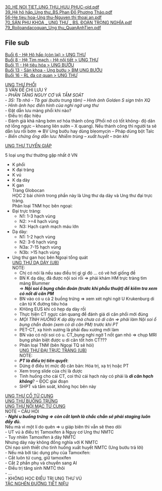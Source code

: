   
[30_HE NOI TIET_UNG THU_HUU PHUC-old.pdf](file:///D:/OneDrive%20-%20UMP/TOT%20NGHIEP/200%20PDF_GUI%20SINH%20VIEN_thienqc/30_HE%20NOI%20TIET_UNG%20THU_HUU%20PHUC-old.pdf)  
[39_Hệ hô hấp_Ung thư_BS.Phan Đỗ Phương Thảo.pdf](file:///D:/OneDrive%20-%20UMP/TOT%20NGHIEP/200%20PDF_GUI%20SINH%20VIEN_thienqc/39_H%E1%BB%87%20h%C3%B4%20h%E1%BA%A5p_Ung%20th%C6%B0_BS.Phan%20%C4%90%E1%BB%97%20Ph%C6%B0%C6%A1ng%20Th%E1%BA%A3o.pdf)  
[56-He tieu hoa-Ung thu-Nguyen thi thoai an.pdf](file:///D:/OneDrive%20-%20UMP/TOT%20NGHIEP/200%20PDF_GUI%20SINH%20VIEN_thienqc/56-He%20tieu%20hoa-Ung%20thu-Nguyen%20thi%20thoai%20an.pdf)  
[70_SẢN PHỤ KHOA _ UNG THƯ _ BS. ĐOÀN TRỌNG NGHĨA.pdf](file:///D:/OneDrive%20-%20UMP/TOT%20NGHIEP/200%20PDF_GUI%20SINH%20VIEN_thienqc/70_S%E1%BA%A2N%20PH%E1%BB%A4%20KHOA%20_%20UNG%20TH%C6%AF%20_%20BS.%20%C4%90O%C3%80N%20TR%E1%BB%8CNG%20NGH%C4%A8A.pdf)  
[79_Roiloandacoquan_Ung thu_QuanAnhTien.pdf](file:///D:/OneDrive%20-%20UMP/TOT%20NGHIEP/200%20PDF_GUI%20SINH%20VIEN_thienqc/79_Roiloandacoquan_Ung%20thu_QuanAnhTien.pdf)  
  
## File sub  
[Buổi 6 - Hệ Hô hấp (còn lại) > UNG THƯ](../../Bu%E1%BB%95i%206%20-%20H%E1%BB%87%20H%C3%B4%20h%E1%BA%A5p%20(c%C3%B2n%20l%E1%BA%A1i).md#UNG%20THƯ)  
[Buổi 8 - Hệ Tim mạch - Hệ nội tiết > UNG THƯ](../../Bu%E1%BB%95i%208%20-%20H%E1%BB%87%20Tim%20m%E1%BA%A1ch%20-%20H%E1%BB%87%20n%E1%BB%99i%20ti%E1%BA%BFt.md#UNG%20THƯ)  
[Buổi 11 - Hệ tiêu hóa > UNG BƯỚU](../../Bu%E1%BB%95i%2011%20-%20H%E1%BB%87%20ti%C3%AAu%20h%C3%B3a.md#UNG%20BƯỚU)  
[Buổi 13 - Sản khoa - Ung bướu > BM UNG BƯỚU](Bu%E1%BB%95i%2013%20-%20S%E1%BA%A3n%20khoa%20-%20Ung%20b%C6%B0%E1%BB%9Bu.md#BM%20UNG%20BƯỚU)  
[Buổi 16 - RL đa cơ quan > UNG THƯ](../../Bu%E1%BB%95i%2016%20-%20RL%20%C4%91a%20c%C6%A1%20quan.md#UNG%20THƯ)  
  
  
[UNG THƯ PHỔI](./UNG%20TH%C6%AF%20PH%E1%BB%94I.md)  
	3 VẤN ĐỀ CHỊ LƯU Ý  
	- _PHÂN TẦNG NGUY CƠ VÀ TẦM SOÁT_  
	- _3S: Tb nhỏ - Tb gai (bướu trung tâm) – Hình ảnh Golden S sign trên XQ_  
	- _Hình ảnh học điển hình của nghi ngờ ung thư_  
	- Đặt dẫn lưu màng phổi khi nào?  
		- Điều trị đặc hiệu  
		- Đánh giá khả năng bơm xơ hóa thành công (Phổi nở có tốt không- độ dãn nở lồng ngực – khoang liên sườn – X quang). Nếu thành công thì người ta sẽ dẫn lưu rồi bơm => BV Ung bướu hay dùng bleomycin – Pháp dùng bột Talc  
		- _Biến chứng ống dẫn lưu: Nhiễm trùng – xuất huyết – tràn khí_  
  
[UNG THƯ TUYẾN GIÁP](./UNG%20TH%C6%AF%20TUY%E1%BA%BEN%20GI%C3%81P.md)  
  
  
5 loại ung thư thường gặp nhất ở VN  
- K phổi  
- K đại tràng  
- K vú  
- K dạ dày  
- K gan  
Trang Globocan  
HỌC 2 bài chính trong phần này là Ung thư dạ dày và Ung thư đại trực tràng.  
Phân loại TNM học bên ngoại:  
- Đại trực tràng:  
	- N1: 1-3 hạch vùng  
	- N2: >=4 hạch vùng  
	- N3: Hạch cạnh mạch máu lớn  
- Dạ dày:  
	- N1: 1-2 hạch vùng  
	- N2: 3-6 hạch vùng  
	- N3a: 7-15 hạch vùng  
	- N3b: >15 hạch vùng  
- Ung thư gan học bên Ngoại tổng quát  
[UNG THƯ DẠ DÀY (UB)](./UNG%20TH%C6%AF%20D%E1%BA%A0%20D%C3%80Y%20(UB).md)  
	NOTE:  
	- Chị có nói là nếu sau điều trị gì gì đó … có vẻ hơi giống đề  
	- BN K dạ dày, đã được nội soi rồi => phải khám HM trực tràng tìm mảng Blummer    
		=> **_Nội soi ổ bụng chẩn đoán (trước khi phẫu thuật) để kiêm tra xem có nốt di căn PM_**  
	- BN vào có u cả 2 buồng trứng => xem xét nghi ngờ U Krukenburg di căn từ K đường tiêu hóa  
	- KHông EUS khi có hẹp dạ dày rồi  
	- Thực hiện CT ngực cản quang để đánh giá di căn phổi mới đúng  
	- _MỌI TÌNH HUỐNG K dạ dày mà chưa có di căn => phải làm Nội soi ổ bụng chẩn đoán (xem có di căn PM) trước khi PT_  
	- PET-CT, xạ hình xương là phải đau xương mới làm  
	- BN vào có nội soi có u. CT_bụng nghi ngờ 1 nốt gan nhỏ => chụp MRI bụng phân biệt được u di căn tốt hơn CT???  
	- Phân loại TNM (bên Ngoại TQ sẽ hỏi)  
[UNG THƯ ĐẠI TRỰC TRÀNG (UB)](./UNG%20TH%C6%AF%20%C4%90%E1%BA%A0I%20TR%E1%BB%B0C%20TR%C3%80NG%20(UB).md)  
	NOTE:  
	- **_PT là điều trị tiên quyết_**:  
	- Dừng ở điều trị mức độ căn bản: Hóa trị, xạ trị hoặc PT  
	- Xem trong slide của chị là được  
	- Tình huống cho cái CT, coi thử cái hạch này có phải là **_di căn hạch không_**? – ĐỌC giai đoạn  
	- SHPT và tầm soát, không học bên này  
  
[UNG THƯ CỔ TỬ CUNG](./UNG%20TH%C6%AF%20C%E1%BB%94%20T%E1%BB%AC%20CUNG.md)  
[UNG THƯ BUỒNG TRỨNG](./UNG%20TH%C6%AF%20BU%E1%BB%92NG%20TR%E1%BB%A8NG.md)  
[UNG THƯ NỘI MẠC TỬ CUNG](./UNG%20TH%C6%AF%20N%E1%BB%98I%20M%E1%BA%A0C%20T%E1%BB%AC%20CUNG.md)   
	NOTE – CÂU HỎI  
	- **_Nghi u buồng trứng => còn cắt lạnh là chắc chắn sẽ phải staging luôn đầy đủ._**    
	Nếu mà vì một lí do quên => u giáp biên thì vẫn sẽ theo dõi  
	- UT vú à điều trị Tamoxifen à Nguy cơ Ung thư NMTC  
	- Tuy nhiên Tamoxifen à dày NMTC    
	Nhưng dày này không đồng nghĩa với K NMTC    
	Chỉ nạo sinh thiết cho tình huống xuất huyết NMTC (Ung bướu trả lời)  
	- Nếu mà bởi tác dụng phụ của Tamoxifen:  
		- Cắt luôn tử cung, giữ tamoxifen  
		- Cắt 2 phần phụ và chuyển sang AI  
		- Điều trị tăng sinh NMTC thôi  
	- …  
	- KHÔNG HỌC ĐIỀU TRỊ UNG THƯ VÚ  
[TẮC NGHẼN ĐƯỜNG TIẾT NIỆU](./T%E1%BA%AEC%20NGH%E1%BA%BCN%20%C4%90%C6%AF%E1%BB%9CNG%20TI%E1%BA%BET%20NI%E1%BB%86U.md)